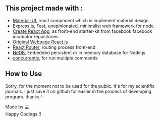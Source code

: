 
## This project made with :


* [Material-UI](http://www.material-ui.com/), react component which is implement material design
* [Express.js](https://github.com/expressjs/express), Fast, unopinionated, minimalist web framework for node.
* [Create React App](https://github.com/facebookincubator/create-react-app), as front-end starter-kit from facebook facebook incubator repositories
* [Original Webpage React.js](https://facebook.github.io/react/)
* [React Router](https://github.com/ReactTraining/react-router),  routing process front-end
* [NeDB](https://github.com/louischatriot/nedb), Embedded persistent or in memory database for Node.js
* [concurrently](https://github.com/kimmobrunfeldt/concurrently), for run multiple commands

## How to Use
Sorry, for the moment not to be used for the public. It's for my scientific journals.
I just save it on github for easier in the process of developing program. thanks !

Made by :computer:
 <br>
Happy Codings !!

<!--## Table of Contents-->

